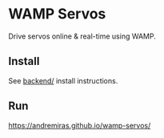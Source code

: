 # WAMP Servos

Drive servos online &amp; real-time using WAMP.

## Install
See [backend/](https://github.com/AndreMiras/wamp-servos/tree/master/backend) install instructions.

## Run
https://andremiras.github.io/wamp-servos/
